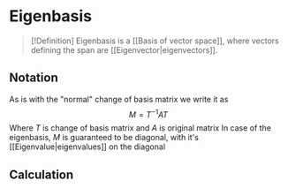 # Eigenbasis
> [!Definition]
> Eigenbasis is a [[Basis of vector space]], where vectors defining the span are [[Eigenvector|eigenvectors]].

## Notation
As is with the "normal" change of basis matrix we write it as $$M = T^{-1}AT$$
Where $T$ is change of basis matrix and $A$ is original matrix
In case of the eigenbasis, $M$ is guaranteed to be diagonal, with it's [[Eigenvalue|eigenvalues]] on the diagonal 

## Calculation
